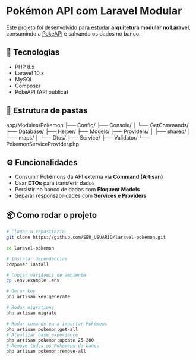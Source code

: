 # Pokémon API com Laravel Modular

Este projeto foi desenvolvido para estudar **arquitetura modular no Laravel**, 
consumindo a [PokeAPI](https://pokeapi.co/) e salvando os dados no banco.

## 🚀 Tecnologias
- PHP 8.x
- Laravel 10.x
- MySQL
- Composer
- PokeAPI (API pública)

## 📂 Estrutura de pastas
app/Modules/Pokemon
├── Config/
├── Console/
│ └── GetCommands/
├── Database/
├── Helper/
├── Models/
├── Providers/
│ ├── shared/
│ ├── maps/
│ └── Dtos/
├── Service/
├── Validator/
└── PokemonServiceProvider.php
## ⚙️ Funcionalidades
- Consumir Pokémons da API externa via **Command (Artisan)**  
- Usar **DTOs** para transferir dados  
- Persistir no banco de dados com **Eloquent Models**  
- Separar responsabilidades com **Services e Providers**

## 📦 Como rodar o projeto
```bash
# Clonar o repositório
git clone https://github.com/SEU_USUARIO/laravel-pokemon.git

cd laravel-pokemon

# Instalar dependências
composer install

# Copiar variáveis de ambiente
cp .env.example .env

# Gerar key
php artisan key:generate

# Rodar migrations
php artisan migrate

# Rodar comando para importar Pokémons
php artisan pokemon:get-all
# Atualizar base_experience
php artisan pokemon:update 25 200
# Remove todos os Pokémons do banco
php artisan pokemon:remove-all 

